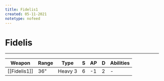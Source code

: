 ```yaml
---
title: Fidelis1
created: 05-11-2021
notetype: nofeed
---
```


# Fidelis

---

| Weapon      | Range | Type    | S   | AP  | D   | Abilities |
| ----------- | ----- | ------- | --- | --- | --- | --------- |
| [[Fidelis1]] | 36"   | Heavy 3 | 6   | -1  | 2   | -         |
